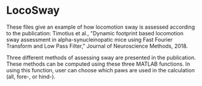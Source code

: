 # LocoSway
These files give an example of how locomotion sway is assessed according to the publication: 
Timotius et al., "Dynamic footprint based locomotion sway assessment in  alpha-synucleinopatic mice using Fast Fourier Transform and Low Pass Filter,"  Journal of Neuroscience Methods, 2018.

Three different methods of assessing sway are presented in the publication.
These methods can be computed using these three MATLAB functions.
In using this function, user can choose which paws are used in the calculation (all, fore-, or hind-).
